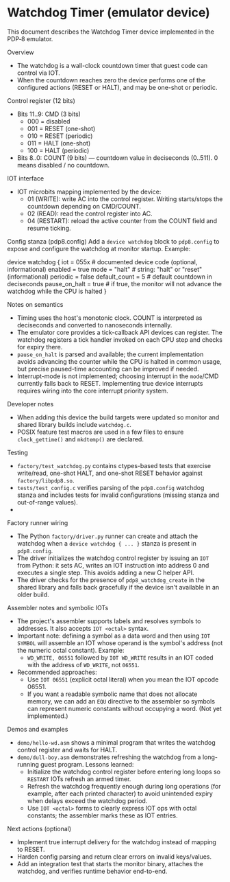 # Watchdog Timer (emulator device)

This document describes the Watchdog Timer device implemented in the PDP‑8 emulator.

Overview
- The watchdog is a wall-clock countdown timer that guest code can control via IOT.
- When the countdown reaches zero the device performs one of the configured actions (RESET or HALT), and may be one-shot or periodic.

Control register (12 bits)
- Bits 11..9: CMD (3 bits)
  - 000 = disabled
  - 001 = RESET (one-shot)
  - 010 = RESET (periodic)
  - 011 = HALT (one-shot)
  - 100 = HALT (periodic)
- Bits 8..0: COUNT (9 bits) — countdown value in deciseconds (0..511). 0 means disabled / no countdown.

IOT interface
- IOT microbits mapping implemented by the device:
  - 01 (WRITE): write AC into the control register. Writing starts/stops the countdown depending on CMD/COUNT.
  - 02 (READ):  read the control register into AC.
  - 04 (RESTART): reload the active counter from the COUNT field and resume ticking.

Config stanza (pdp8.config)
Add a `device watchdog` block to `pdp8.config` to expose and configure the watchdog at monitor startup. Example:

device watchdog {
  iot = 055x           # documented device code (optional, informational)
  enabled = true
  mode = "halt"       # string: "halt" or "reset" (informational)
  periodic = false
  default_count = 5    # default countdown in deciseconds
  pause_on_halt = true # if true, the monitor will not advance the watchdog while the CPU is halted
}

Notes on semantics
- Timing uses the host's monotonic clock. COUNT is interpreted as deciseconds and converted to nanoseconds internally.
- The emulator core provides a tick-callback API devices can register. The watchdog registers a tick handler invoked on each CPU step and checks for expiry there.
- `pause_on_halt` is parsed and available; the current implementation avoids advancing the counter while the CPU is halted in common usage, but precise paused-time accounting can be improved if needed.
- Interrupt-mode is not implemented; choosing interrupt in the `mode`/CMD currently falls back to RESET. Implementing true device interrupts requires wiring into the core interrupt priority system.

Developer notes
- When adding this device the build targets were updated so monitor and shared library builds include `watchdog.c`.
- POSIX feature test macros are used in a few files to ensure `clock_gettime()` and `mkdtemp()` are declared.

Testing
- `factory/test_watchdog.py` contains ctypes-based tests that exercise write/read, one-shot HALT, and one-shot RESET behavior against `factory/libpdp8.so`.
- `tests/test_config.c` verifies parsing of the `pdp8.config` watchdog stanza and includes tests for invalid configurations (missing stanza and out-of-range values).
-
Factory runner wiring
- The Python `factory/driver.py` runner can create and attach the watchdog when a `device watchdog { ... }` stanza is present in `pdp8.config`.
- The driver initializes the watchdog control register by issuing an `IOT` from Python: it sets AC, writes an IOT instruction into address 0 and executes a single step. This avoids adding a new C helper API.
- The driver checks for the presence of `pdp8_watchdog_create` in the shared library and falls back gracefully if the device isn't available in an older build.

Assembler notes and symbolic IOTs
- The project's assembler supports labels and resolves symbols to addresses. It also accepts `IOT <octal>` syntax.
- Important note: defining a symbol as a data word and then using `IOT SYMBOL` will assemble an IOT whose operand is the symbol's address (not the numeric octal constant). Example:
  - `WD_WRITE, 06551` followed by `IOT WD_WRITE` results in an IOT coded with the address of `WD_WRITE`, not `06551`.
- Recommended approaches:
  - Use `IOT 06551` (explicit octal literal) when you mean the IOT opcode 06551.
  - If you want a readable symbolic name that does not allocate memory, we can add an `EQU` directive to the assembler so symbols can represent numeric constants without occupying a word. (Not yet implemented.)

Demos and examples
- `demo/hello-wd.asm` shows a minimal program that writes the watchdog control register and waits for HALT.
- `demo/dull-boy.asm` demonstrates refreshing the watchdog from a long-running guest program. Lessons learned:
  - Initialize the watchdog control register before entering long loops so `RESTART` IOTs refresh an armed timer.
  - Refresh the watchdog frequently enough during long operations (for example, after each printed character) to avoid unintended expiry when delays exceed the watchdog period.
  - Use `IOT <octal>` forms to clearly express IOT ops with octal constants; the assembler marks these as IOT entries.

Next actions (optional)
- Implement true interrupt delivery for the watchdog instead of mapping to RESET.
- Harden config parsing and return clear errors on invalid keys/values.
- Add an integration test that starts the monitor binary, attaches the watchdog, and verifies runtime behavior end-to-end.

